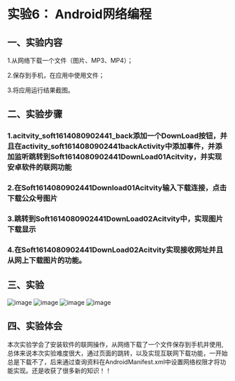  # 实验6：	Android网络编程

 ## 一、实验内容

1.从网络下载一个文件（图片、MP3、MP4）；

2.保存到手机，在应用中使用文件；

3.将应用运行结果截图。

 ## 二、实验步骤

### 1.acitvity_soft1614080902441_back添加一个DownLoad按钮，并且在activity_soft1614080902441backActivity中添加事件，并添加监听跳转到Soft1614080902441DownLoad01Acitvity，并实现安卓软件的联网功能
### 2.在Soft1614080902441Download01Acitvity输入下载连接，点击下载公众号图片
### 3.跳转到Soft1614080902441DownLoad02Acitvity中，实现图片下载显示
### 4.在Soft1614080902441DownLoad02Acitvity实现接收网址并且从网上下载图片的功能。


## 三、实验
![image](https://github.com/xieguocheng/android-labs-2018/blob/master/soft1614080902441/9.png)
![image](https://github.com/xieguocheng/android-labs-2018/blob/master/soft1614080902441/10.png)
![image](https://github.com/xieguocheng/android-labs-2018/blob/master/soft1614080902441/12.png)
![image](https://github.com/xieguocheng/android-labs-2018/blob/master/soft1614080902441/11.png)

## 四、实验体会
本次实验学会了安装软件的联网操作，从网络下载了一个文件保存到手机并使用,总体来说本次实验难度很大，通过页面的跳转，以及实现互联网下载功能，一开始总是下载不了，后来通过查询资料在AndroidManifest.xml中设置网络权限才将功能实现。还是收获了很多新的知识！！


      






